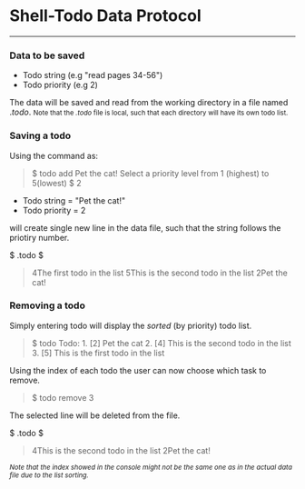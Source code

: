 # Shell-Todo Data Protocol
___

### Data to be saved
- Todo string (e.g "read pages 34-56")
- Todo priority (e.g 2)

The data will be saved and read from the working directory in a file named $.todo$.
<small>Note that the _.todo_ file is local, such that each directory will have its own todo list.</small>
### Saving a todo
Using the command as:

> \$ todo add Pet the cat!
> Select a priority level from 1 (highest) to 5(lowest)
> $ 2

- Todo string = "Pet the cat!"
- Todo priority = 2

will create single new line in the data file, such that the string follows the priotiry number.

$ .todo $
> 4The first todo in the list
> 5This is the second todo in the list
> 2Pet the cat!

### Removing a todo
Simply entering todo will display the _sorted_ (by priority) todo list.

> $ todo
Todo:
1\. [2] Pet the cat
2\. [4] This is the second todo in the list
3\. [5] This is the first todo in the list

Using the index of each todo the user can now choose which task to remove.
> $ todo remove 3

The selected line will be deleted from the file.

$ .todo $
> 4This is the second todo in the list
2Pet the cat!



<small>_Note that the index showed in the console might not be the same one as in the actual data file due to the list sorting._</small>